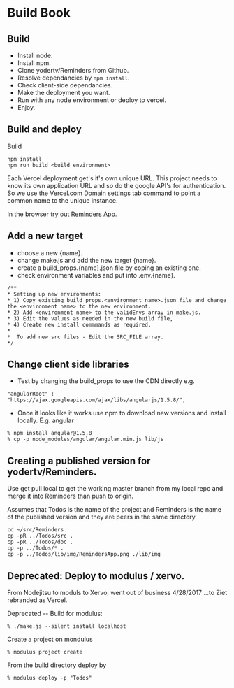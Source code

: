 Build Book
==========

## Build
- Install node.
- Install npm.
- Clone yodertv/Reminders from Github.
- Resolve dependancies by ```npm install```.
- Check client-side dependancies.
- Make the deployment you want.
- Run with any node environment or deploy to vercel.
- Enjoy.

## Build and deploy

Build
```
npm install
npm run build <build environment>
```

Each Vercel deployment get's it's own unique URL. This project needs to know its own application URL and so do the google API's for authentication. So we use the Vercel.com Domain settings tab command to point a common name to the unique instance.

In the browser try out [Reminders App](https://reminders.now.sh).

## Add a new target
- choose a new {name}.
- change make.js and add the new target {name}.
- create a build_props.{name}.json file by coping an existing one.
- check environment variables and put into .env.{name}.

```
/**
* Setting up new environments:
* 1) Copy existing build_props.<environment name>.json file and change the <environment name> to the new environment.
* 2) Add <environment name> to the validEnvs array in make.js.
* 3) Edit the values as needed in the new build file,
* 4) Create new install commmands as required.
*
*  To add new src files - Edit the SRC_FILE array.
*/
```

## Change client side libraries
- Test by changing the build_props to use the CDN directly e.g.

```
"angularRoot" : "https://ajax.googleapis.com/ajax/libs/angularjs/1.5.8/",
```

- Once it looks like it works use npm to download new versions and install locally. E.g. angular

```
% npm install angular@1.5.8
% cp -p node_modules/angular/angular.min.js lib/js
```

## Creating a published version for yodertv/Reminders. 

Use get pull local to get the working master branch from my local repo and merge it into Reminders than push to origin.


Assumes that Todos is the name of the project and Reminders is the name of the published version and they are peers in the same directory.

```
cd ~/src/Reminders
cp -pR ../Todos/src .
cp -pR ../Todos/doc .
cp -p ../Todos/* .
cp -p ../Todos/lib/img/RemindersApp.png ./lib/img
```
## Deprecated: Deploy to modulus / xervo. 

From Nodejitsu to moduls to Xervo, went out of business 4/28/2017
...to Ziet rebranded as Vercel.

Deprecated -- Build for modulus:
```
% ./make.js --silent install localhost
```	

Create a project on mondulus
```
% modulus project create
```

From the build directory deploy by
```
% modulus deploy -p "Todos"
```

